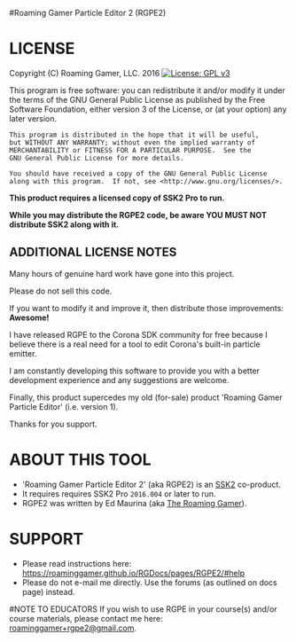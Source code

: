 #Roaming Gamer Particle Editor 2 (RGPE2)

# LICENSE
Copyright (C) Roaming Gamer, LLC. 2016
[![License: GPL v3](https://img.shields.io/badge/License-GPL%20v3-blue.svg)](http://www.gnu.org/licenses/gpl-3.0)

This program is free software: you can redistribute it and/or modify
    it under the terms of the GNU General Public License as published by
    the Free Software Foundation, either version 3 of the License, or
    (at your option) any later version.

    This program is distributed in the hope that it will be useful,
    but WITHOUT ANY WARRANTY; without even the implied warranty of
    MERCHANTABILITY or FITNESS FOR A PARTICULAR PURPOSE.  See the
    GNU General Public License for more details.

    You should have received a copy of the GNU General Public License
    along with this program.  If not, see <http://www.gnu.org/licenses/>.

**This product requires a licensed copy of SSK2 Pro to run.**

**While you may distribute the RGPE2 code, be aware YOU MUST NOT distribute SSK2 along with it.**


## ADDITIONAL LICENSE NOTES
Many hours of genuine hard work have gone into this project.  

Please do not sell this code.  

If you want to modify it and improve it, then distribute those improvements: **Awesome!**

I have released RGPE to the Corona SDK community for free because I believe there is a real need for a tool to edit Corona's built-in particle emitter.  

I am constantly developing this software to provide you with a better development experience and any suggestions are welcome. 

Finally, this product supercedes my old (for-sale) product 'Roaming Gamer Particle Editor' (i.e. version 1).

Thanks for you support.


# ABOUT THIS TOOL
+ 'Roaming Gamer Particle Editor 2' (aka RGPE2) is an [SSK2](https://roaminggamer.github.io/RGDocs/pages/SSK2/) co-product.
+ It requires requires SSK2 Pro `2016.004` or later to run.
+ RGPE2 was written by Ed Maurina (aka [The Roaming Gamer](http://roaminggamer.com/)).


# SUPPORT
+ Please read instructions here: https://roaminggamer.github.io/RGDocs/pages/RGPE2/#help
+ Please do not e-mail me directly.  Use the forums (as outlined on docs page) instead.


#NOTE TO EDUCATORS
If you wish to use RGPE in your course(s) and/or course materials, please contact me here:
roaminggamer+rgpe2@gmail.com.